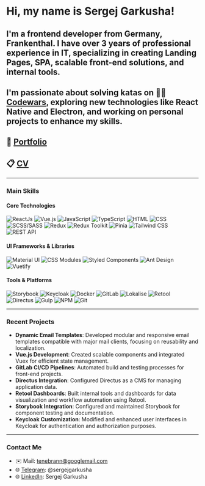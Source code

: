 # Hi, my name is **Sergej Garkusha**!

## I'm a frontend developer from Germany, Frankenthal. I have over 3 years of professional experience in IT, specializing in creating Landing Pages, SPA, scalable front-end solutions, and internal tools.

## I'm passionate about solving katas on 👩‍💻 [Codewars](https://www.codewars.com/users/Tenebran), exploring new technologies like **React Native** and **Electron**, and working on personal projects to enhance my skills.

## 💼 [Portfolio](https://tenebran.github.io/MyPortfolio/)

## 📋 [CV](https://github.com/Tenebran/Tenebran/blob/main/Sergej_Garkusha_CV.pdf)

---

### Main Skills

#### Core Technologies

![ReactJs](https://img.shields.io/badge/-React-090909?style=for-the-badge&logo=React)
![Vue.js](https://img.shields.io/badge/-Vue.js-090909?style=for-the-badge&logo=vue.js)
![JavaScript](https://img.shields.io/badge/-JavaScript-090909?style=for-the-badge&logo=JavaScript)
![TypeScript](https://img.shields.io/badge/-TypeScript-090909?style=for-the-badge&logo=TypeScript)
![HTML](https://img.shields.io/badge/-HTML-090909?style=for-the-badge&logo=html5)
![CSS](https://img.shields.io/badge/-CSS-090909?style=for-the-badge&logo=css3)
![SCSS/SASS](https://img.shields.io/badge/-SASS/SCSS-090909?style=for-the-badge&logo=sass)
![Redux](https://img.shields.io/badge/-Redux-090909?style=for-the-badge&logo=redux)
![Redux Toolkit](https://img.shields.io/badge/-Redux%20Toolkit-090909?style=for-the-badge&logo=redux)
![Pinia](https://img.shields.io/badge/-Pinia-090909?style=for-the-badge&logo=pinia)
![Tailwind CSS](https://img.shields.io/badge/-Tailwind%20CSS-090909?style=for-the-badge&logo=tailwind-css)
![REST API](https://img.shields.io/badge/-REST%20API-090909?style=for-the-badge&logo=rest-api)

#### UI Frameworks & Libraries

![Material UI](https://img.shields.io/badge/-Material%20UI-090909?style=for-the-badge&logo=mui)
![CSS Modules](https://img.shields.io/badge/-CSS%20Modules-090909?style=for-the-badge)
![Styled Components](https://img.shields.io/badge/-Styled%20Components-090909?style=for-the-badge)
![Ant Design](https://img.shields.io/badge/-Ant%20Design-090909?style=for-the-badge)
![Vuetify](https://img.shields.io/badge/-Vuetify-090909?style=for-the-badge&logo=vuetify)

#### Tools & Platforms

![Storybook](https://img.shields.io/badge/-Storybook-090909?style=for-the-badge&logo=Storybook)
![Keycloak](https://img.shields.io/badge/-Keycloak-090909?style=for-the-badge&logo=keycloak)
![Docker](https://img.shields.io/badge/-Docker-090909?style=for-the-badge&logo=docker)
![GitLab](https://img.shields.io/badge/-GitLab-090909?style=for-the-badge&logo=gitlab)
![Lokalise](https://img.shields.io/badge/-Lokalise-090909?style=for-the-badge)
![Retool](https://img.shields.io/badge/-Retool-090909?style=for-the-badge)
![Directus](https://img.shields.io/badge/-Directus-090909?style=for-the-badge)
![Gulp](https://img.shields.io/badge/-Gulp-090909?style=for-the-badge&logo=gulp)
![NPM](https://img.shields.io/badge/-NPM-090909?style=for-the-badge&logo=npm)
![Git](https://img.shields.io/badge/-Git-090909?style=for-the-badge&logo=git)

---

### Recent Projects

- **Dynamic Email Templates**: Developed modular and responsive email templates compatible with major mail clients, focusing on reusability and localization.
- **Vue.js Development**: Created scalable components and integrated Vuex for efficient state management.
- **GitLab CI/CD Pipelines**: Automated build and testing processes for front-end projects.
- **Directus Integration**: Configured Directus as a CMS for managing application data.
- **Retool Dashboards**: Built internal tools and dashboards for data visualization and workflow automation using Retool.
- **Storybook Integration**: Configured and maintained Storybook for component testing and documentation.
- **Keycloak Customization**: Modified and enhanced user interfaces in Keycloak for authentication and authorization purposes.

---

### Contact Me

- ✉️ Mail: tenebrann@googlemail.com
- 🌐 [Telegram](https://t.me/sergejgarkusha): @sergejgarkusha
- 🌐 [LinkedIn](https://www.linkedin.com/in/sgarkush/): Sergej Garkusha
